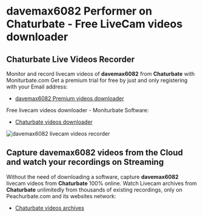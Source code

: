 # davemax6082 Performer on Chaturbate - Free LiveCam videos downloader

## Chaturbate Live Videos Recorder

Monitor and record livecam videos of **davemax6082** from **Chaturbate** with Moniturbate.com
Get a premium trial for free by just and only registering with your Email address:
* [davemax6082 Premium videos downloader](https://moniturbate.com/request-demo-licence-key.html)

Free livecam videos downloader - Moniturbate Software:
* [Chaturbate videos downloader](https://moniturbate.com/moniturbate-download-software.html)

![davemax6082 livecam videos recorder](https://peachurnet.com/templates/moniturbate-software.png)


## Capture davemax6082 videos from the Cloud and watch your recordings on Streaming

Without the need of downloading a software, capture **davemax6082** livecam videos from **Chaturbate** 100% online.
Watch Livecam archives from **Chaturbate** unlimitedly from thousands of existing recordings, only on Peachurbate.com and its websites network:
* [Chaturbate videos archives](https://peachurnet.com/)